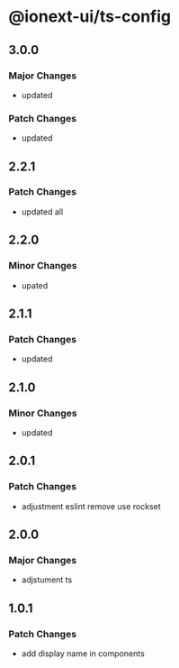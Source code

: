 # @ionext-ui/ts-config

## 3.0.0

### Major Changes

- updated

### Patch Changes

- updated

## 2.2.1

### Patch Changes

- updated all

## 2.2.0

### Minor Changes

- upated

## 2.1.1

### Patch Changes

- updated

## 2.1.0

### Minor Changes

- updated

## 2.0.1

### Patch Changes

- adjustment eslint remove use rockset

## 2.0.0

### Major Changes

- adjstument ts

## 1.0.1

### Patch Changes

- add display name in components
